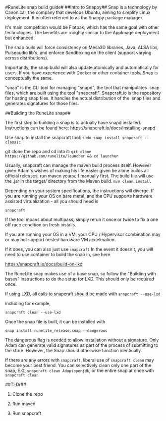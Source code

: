 #RuneLite snap build guide#
##Intro to Snappy##
Snap is a technology by Canonical, the company that develops Ubuntu, aiming to simplify Linux deployment. It is often referred to as the Snappy package manager.

It's main competition would be Flatpak, which has the same goal with other technologies. The benefits are roughly similar to the AppImage deployment but enhanced.

The snap build will force consistency on Mesa3D libraries, Java, ALSA libs, Pulseaudio lib's, and enforce Sandboxing on the client (support varying across distributions).

Importantly, the snap build will also update atomically and automatically for users.
If you have experience with Docker or other container tools, Snap is conceptually the same.

"snap" is the CLI tool for managing "snapd", the tool that manipulates .snap files, which are built using the tool "snapcraft".
Snapcraft.io is the repository for hosting snap files. It handles the actual distribution of the .snap files and generates signatures for those files.

##Building the RuneLite snap##

The first step to building a snap is to actually have snapd installed. Instructions can be found here:
https://snapcraft.io/docs/installing-snapd

Use snap to install the snapcraft tool:
`sudo snap install snapcraft --classic`

git clone the repo and cd into it:
`git clone https://github.com/runelite/launcher && cd launcher`

Usually, snapcraft can manage the maven build process itself. 
However given Adam's wishes of making his life easier given he alone builds all official releases, run maven yourself manually first. 
The build file will use the .jar in the target/ directory from the Maven build.
`mvn clean install`

Depending on your system specifications, the instructions will diverge.
If you are running your OS on bare metal, and the CPU supports hardware assisted virtualization - all you should need  is

`snapcraft`

If the tool moans about multipass, simply rerun it once or twice to fix a one off race condition on fresh installs.

If you are running your OS in a VM, your CPU / Hypervisor combination may or may not support nested hardware VM acceleration.

If it does, you can also just use 
`snapcraft`
In the event it doesn't, you will need to use container to build the snap in, see here

https://snapcraft.io/docs/build-on-lxd

The RuneLite snap makes use of a base snap, so follow the "Building with bases" instructions to do the setup for LXD. This should only be required once.

If using LXD, all calls to snapcraft should be made with
`snapcraft --use-lxd`

including for example,

`snapcraft clean --use-lxd`

Once the snap file is built, it can be installed with

`snap install runelite_release.snap --dangerous`

The dangerous flag is needed to allow installation without a signature. Only Adam can generate valid signatures as part of the process of submitting to the store.
However, the Snap should otherwise function identically.

If there are any errors with `snapcraft`, liberal use of `snapcraft clean` may become your best friend. You can selectively clean only one part of the snap, E.G, `snapcraft clean Adoptopenjdk`, or the entire snap at once with `snapcraft clean`

##Tl;Dr##
1) Clone the repo

2) Run maven

3) Run snapcraft

